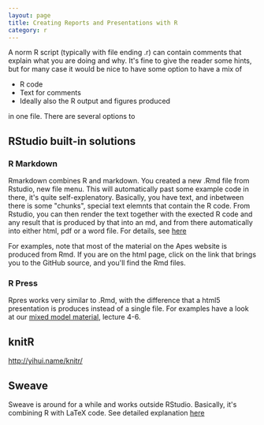 ```yaml
---
layout: page
title: Creating Reports and Presentations with R
category: r
---
```



A norm R script (typically with file ending .r) can contain comments that explain what you are doing and why. It's fine to give the reader some hints, but for many case it would be nice to have some option to have a mix of 

* R code
* Text for comments 
* Ideally also the R output and figures produced 

in one file. There are several options to 

## RStudio built-in solutions

### R Markdown

Rmarkdown combines R and markdown. You created a new .Rmd file from Rstudio, new file menu. This will automatically past some example code in there, it's quite self-explenatory. Basically, you have text, and inbetween there is some "chunks", special text elemnts that contain the R code. From Rstudio, you can then render the text together with the exected R code and any result that is produced by that into an md, and from there automatically into either html, pdf or a word file. For details, see [here](http://shiny.rstudio.com/articles/rmarkdown.html)

For examples, note that most of the material on the Apes website is produced from Rmd. If you are on the html page, click on the link that brings you to the GitHub source, and you'll find the Rmd files.

### R Press 

Rpres works very similar to .Rmd, with the difference that a html5 presentation is produces instead of a single file. For examples have a look at our [mixed model material](https://github.com/biometry/APES/tree/master/LectureNotes/MixedEffectModels), lecture 4-6.

## knitR

http://yihui.name/knitr/

## Sweave

Sweave is around for a while and works outside RStudio. Basically, it's combining R with LaTeX code. See detailed explanation [here](http://www.statistik.lmu.de/~leisch/Sweave/)

